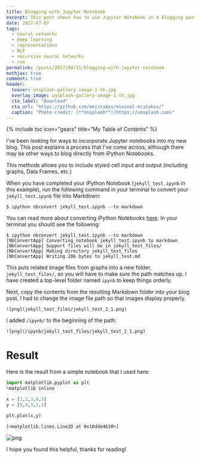 ```yaml
---
title: Blogging with Jupyter Notebook
excerpt: This post shows how to use Jupyter Notebook in a blogging post
date: 2017-07-07
tags: 
  - neural networks
  - deep learning
  - representations
  - NLP
  - recursive neural networks
  - rnn
permalink: /posts/2017/09/21/blogging-with-jupyter-notebook
mathjax: true
comment: true
header:
  teaser: unsplash-gallery-image-1-th.jpg
  overlay_image: unsplash-gallery-image-1-th.jpg
  cta_label: "Download"
  cta_url: "https://github.com/mmistakes/minimal-mistakes/"
  caption: "Photo credit: [**Unsplash**](https://unsplash.com)"
---
```


{% include toc icon="gears" title="My Table of Contents" %}

I've been looking for ways to incorporate Jupyter notebooks into my new blog. This post explains a process that I've come across, although there may be other ways to blog directly from iPython Notebooks. 

This methods allows you to include styled cell input and output (including graphs, Data Frames, etc.) 

When you have completed your iPython Notebook (`jekyll_test.ipynb` in this example), run the following command in your terminal to convert your `jekyll_test.ipynb` file into Markdown:  

`$ ipython nbconvert jekyll_test.ipynb --to markdown`  

You can read more about converting iPython Notebooks [here](https://ipython.org/ipython-doc/3/notebook/nbconvert.html). In your terminal you should see the following: 

```terminal
$ ipython nbconvert jekyll_test.ipynb --to markdown
[NbConvertApp] Converting notebook jekyll_test.ipynb to markdown
[NbConvertApp] Support files will be in jekyll_test_files/
[NbConvertApp] Making directory jekyll_test_files
[NbConvertApp] Writing 286 bytes to jekyll_test.md
```

This puts related image files from graphs into a new folder, `jekyll_test_files/`, so you will have to make sure the path matches up. I have created a top-level folder named `ipynb` to keep things orderly.

Next, copy the contents from the resulting Markdown folder into your blog post. I had to change the image file path so that images display properly.  

`![png](jekyll_test_files/jekyll_test_2_1.png)`  

I added `/ipynb/` to the beginning of the path:

`![png](/ipynb/jekyll_test_files/jekyll_test_2_1.png)`  

# Result 

Here is the result from a simple notebook that I used here: 

```python
import matplotlib.pyplot as plt
%matplotlib inline
```


```python
x = [1,2,3,4,5]
y = [5,4,3,2,1]
```


```python
plt.plot(x,y)
```




    [<matplotlib.lines.Line2D at 0x10dde4610>]




![png](/ipynb/jekyll_test_files/jekyll_test_2_1.png)

I hope you found this helpful, thanks for reading!